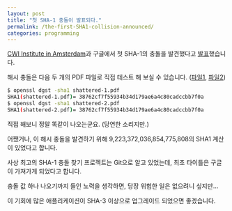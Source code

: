 ```yaml
---
layout: post
title: "첫 SHA-1 충돌이 발표되다."
permalink: /the-first-SHA1-collision-announced/
categories: programming
---
```

[CWI Institute in Amsterdam](https://www.cwi.nl)과 구글에서 첫 SHA-1의 충돌을 발견했다고 [발표](https://security.googleblog.com/2017/02/announcing-first-sha1-collision.html)했습니다.

해시 충돌은 다음 두 개의 PDF 파일로 직접 테스트 해 보실 수 있습니다. ([파일1](https://shattered.it/static/shattered-1.pdf), [파일2](https://shattered.it/static/shattered-2.pdf))

```sh
$ openssl dgst -sha1 shattered-1.pdf 
SHA1(shattered-1.pdf)= 38762cf7f55934b34d179ae6a4c80cadccbb7f0a
$ openssl dgst -sha1 shattered-2.pdf 
SHA1(shattered-2.pdf)= 38762cf7f55934b34d179ae6a4c80cadccbb7f0a
```

직접 해보니 정말 똑같이 나오는군요. (당연한 소리지만.)

어쨌거나, 이 해시 충돌을 발견하기 위해 9,223,372,036,854,775,808의 SHA1 계산이 있었다고 합니다.

사상 최고의 SHA-1 충돌 찾기 프로젝트는 Git으로 알고 있었는데, 최초 타이틀은 구글이 가져가게 되었다고 합니다.

충돌 값 하나 나오기까지 들인 노력을 생각하면, 당장 위험한 일은 없으려니 싶지만...

이 기회에 많은 애플리케이션이 SHA-3 이상으로 업그레이드 되었으면 좋겠습니다.
